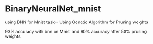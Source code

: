 # BinaryNeuralNet_mnist
using BNN for Mnist task-- Using Genetic Algorithm for Pruning weights


93% accuracy with bnn on Mnist
and 90% accuracy after 50% pruning weights
